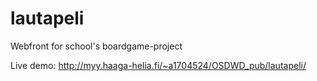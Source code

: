 # lautapeli
Webfront for school's boardgame-project

Live demo: http://myy.haaga-helia.fi/~a1704524/OSDWD_pub/lautapeli/
